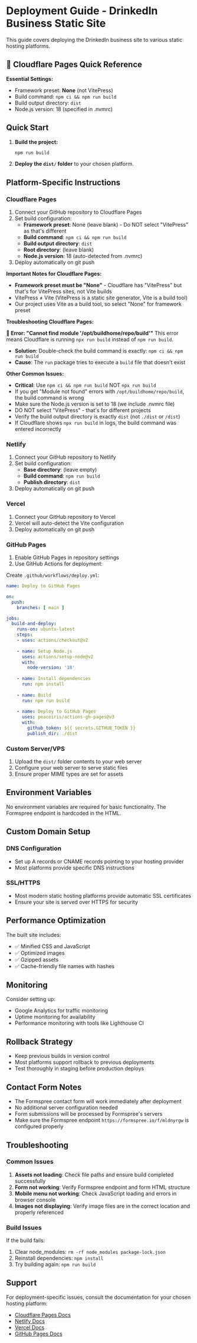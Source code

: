 # Deployment Guide - DrinkedIn Business Static Site

This guide covers deploying the DrinkedIn business site to various static hosting platforms.

## 🚀 Cloudflare Pages Quick Reference

**Essential Settings:**
- Framework preset: **None** (not VitePress)
- Build command: `npm ci && npm run build`
- Build output directory: `dist`
- Node.js version: 18 (specified in .nvmrc)

## Quick Start

1. **Build the project:**
   ```bash
   npm run build
   ```

2. **Deploy the `dist/` folder** to your chosen platform.

## Platform-Specific Instructions

### Cloudflare Pages

1. Connect your GitHub repository to Cloudflare Pages
2. Set build configuration:
   - **Framework preset**: None (leave blank) - Do NOT select "VitePress" as that's different
   - **Build command**: `npm ci && npm run build`
   - **Build output directory**: `dist`
   - **Root directory**: (leave blank)
   - **Node.js version**: 18 (auto-detected from .nvmrc)
3. Deploy automatically on git push

**Important Notes for Cloudflare Pages:**
- **Framework preset must be "None"** - Cloudflare has "VitePress" but that's for VitePress sites, not Vite builds
- VitePress ≠ Vite (VitePress is a static site generator, Vite is a build tool)
- Our project uses Vite as a build tool, so select "None" for framework preset

**Troubleshooting Cloudflare Pages:**

**🚨 Error: "Cannot find module '/opt/buildhome/repo/build'"**
This error means Cloudflare is running `npx run build` instead of `npm run build`. 
- **Solution**: Double-check the build command is exactly: `npm ci && npm run build`
- **Cause**: The `run` package tries to execute a `build` file that doesn't exist

**Other Common Issues:**
- **Critical**: Use `npm ci && npm run build` NOT `npx run build`
- If you get "Module not found" errors with `/opt/buildhome/repo/build`, the build command is wrong
- Make sure the Node.js version is set to 18 (we include .nvmrc file)
- DO NOT select "VitePress" - that's for different projects
- Verify the build output directory is exactly `dist` (not `./dist` or `/dist`)
- If Cloudflare shows `npx run build` in logs, the build command was entered incorrectly

### Netlify

1. Connect your GitHub repository to Netlify
2. Set build configuration:
   - **Base directory**: (leave empty)
   - **Build command**: `npm run build`
   - **Publish directory**: `dist`
3. Deploy automatically on git push

### Vercel

1. Connect your GitHub repository to Vercel
2. Vercel will auto-detect the Vite configuration
3. Deploy automatically on git push

### GitHub Pages

1. Enable GitHub Pages in repository settings
2. Use GitHub Actions for deployment:

Create `.github/workflows/deploy.yml`:
```yaml
name: Deploy to GitHub Pages

on:
  push:
    branches: [ main ]

jobs:
  build-and-deploy:
    runs-on: ubuntu-latest
    steps:
    - uses: actions/checkout@v2
    
    - name: Setup Node.js
      uses: actions/setup-node@v2
      with:
        node-version: '18'
        
    - name: Install dependencies
      run: npm install
      
    - name: Build
      run: npm run build
      
    - name: Deploy to GitHub Pages
      uses: peaceiris/actions-gh-pages@v3
      with:
        github_token: ${{ secrets.GITHUB_TOKEN }}
        publish_dir: ./dist
```

### Custom Server/VPS

1. Upload the `dist/` folder contents to your web server
2. Configure your web server to serve static files
3. Ensure proper MIME types are set for assets

## Environment Variables

No environment variables are required for basic functionality. The Formspree endpoint is hardcoded in the HTML.

## Custom Domain Setup

### DNS Configuration
- Set up A records or CNAME records pointing to your hosting provider
- Most platforms provide specific DNS instructions

### SSL/HTTPS
- Most modern static hosting platforms provide automatic SSL certificates
- Ensure your site is served over HTTPS for security

## Performance Optimization

The built site includes:
- ✅ Minified CSS and JavaScript
- ✅ Optimized images
- ✅ Gzipped assets
- ✅ Cache-friendly file names with hashes

## Monitoring

Consider setting up:
- Google Analytics for traffic monitoring
- Uptime monitoring for availability
- Performance monitoring with tools like Lighthouse CI

## Rollback Strategy

- Keep previous builds in version control
- Most platforms support rollback to previous deployments
- Test thoroughly in staging before production deploys

## Contact Form Notes

- The Formspree contact form will work immediately after deployment
- No additional server configuration needed
- Form submissions will be processed by Formspree's servers
- Make sure the Formspree endpoint `https://formspree.io/f/mldnyrgw` is configured properly

## Troubleshooting

### Common Issues

1. **Assets not loading**: Check file paths and ensure build completed successfully
2. **Form not working**: Verify Formspree endpoint and form HTML structure
3. **Mobile menu not working**: Check JavaScript loading and errors in browser console
4. **Images not displaying**: Verify image files are in the correct location and properly referenced

### Build Issues

If the build fails:
1. Clear node_modules: `rm -rf node_modules package-lock.json`
2. Reinstall dependencies: `npm install`
3. Try building again: `npm run build`

## Support

For deployment-specific issues, consult the documentation for your chosen hosting platform:
- [Cloudflare Pages Docs](https://developers.cloudflare.com/pages/)
- [Netlify Docs](https://docs.netlify.com/)
- [Vercel Docs](https://vercel.com/docs)
- [GitHub Pages Docs](https://docs.github.com/en/pages)
